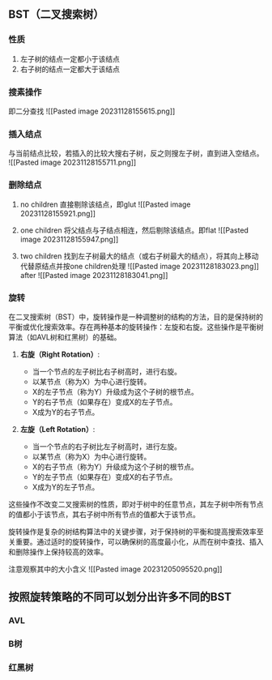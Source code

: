 ## BST（二叉搜索树）
### 性质
1. 左子树的结点一定都小于该结点
2. 右子树的结点一定都大于该结点
### 搜素操作
即二分查找
![[Pasted image 20231128155615.png]]
### 插入结点
与当前结点比较，若插入的比较大搜右子树，反之则搜左子树，直到进入空结点。
![[Pasted image 20231128155711.png]]



### 删除结点

1. no children
直接剔除该结点，即glut
![[Pasted image 20231128155921.png]]

2. one children
将父结点与子结点相连，然后剔除该结点。即flat
![[Pasted image 20231128155947.png]]

3. two children
找到左子树最大的结点（或右子树最大的结点），将其向上移动代替原结点并按one children处理
![[Pasted image 20231128183023.png]]
after
![[Pasted image 20231128183041.png]]
### 旋转
在二叉搜索树（BST）中，旋转操作是一种调整树的结构的方法，目的是保持树的平衡或优化搜索效率。存在两种基本的旋转操作：左旋和右旋。这些操作是平衡树算法（如AVL树和红黑树）的基础。

1. **右旋（Right Rotation）**:
   - 当一个节点的左子树比右子树高时，进行右旋。
   - 以某节点（称为X）为中心进行旋转。
   - X的左子节点（称为Y）升级成为这个子树的根节点。
   - Y的右子节点（如果存在）变成X的左子节点。
   - X成为Y的右子节点。

2. **左旋（Left Rotation）**:
   - 当一个节点的右子树比左子树高时，进行左旋。
   - 以某节点（称为X）为中心进行旋转。
   - X的右子节点（称为Y）升级成为这个子树的根节点。
   - Y的左子节点（如果存在）变成X的右子节点。
   - X成为Y的左子节点。

这些操作不改变二叉搜索树的性质，即对于树中的任意节点，其左子树中所有节点的值都小于该节点，其右子树中所有节点的值都大于该节点。

旋转操作是复杂的树结构算法中的关键步骤，对于保持树的平衡和提高搜索效率至关重要。通过适时的旋转操作，可以确保树的高度最小化，从而在树中查找、插入和删除操作上保持较高的效率。

注意观察其中的大小含义
![[Pasted image 20231205095520.png]]

## 按照旋转策略的不同可以划分出许多不同的BST

### AVL

### B树

### 红黑树